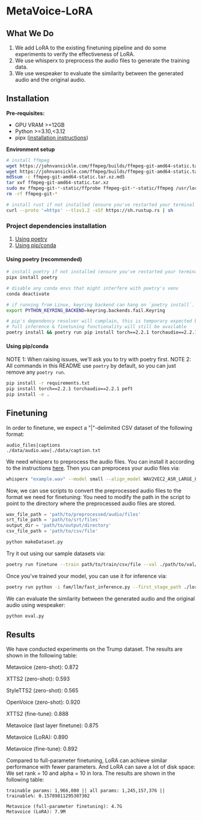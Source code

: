 # MetaVoice-LoRA
## What We Do
1. We add LoRA to the existing finetuning pipeline and do some experiments to verify the effectiveness of LoRA.
2. We use whisperx to preprocess the audio files to generate the training data.
3. We use wespeaker to evaluate the similarity between the generated audio and the original audio.

## Installation

**Pre-requisites:**
- GPU VRAM >=12GB
- Python >=3.10,<3.12
- pipx ([installation instructions](https://pipx.pypa.io/stable/installation/))

**Environment setup**
```bash
# install ffmpeg
wget https://johnvansickle.com/ffmpeg/builds/ffmpeg-git-amd64-static.tar.xz
wget https://johnvansickle.com/ffmpeg/builds/ffmpeg-git-amd64-static.tar.xz.md5
md5sum -c ffmpeg-git-amd64-static.tar.xz.md5
tar xvf ffmpeg-git-amd64-static.tar.xz
sudo mv ffmpeg-git-*-static/ffprobe ffmpeg-git-*-static/ffmpeg /usr/local/bin/
rm -rf ffmpeg-git-*

# install rust if not installed (ensure you've restarted your terminal after installation)
curl --proto '=https' --tlsv1.2 -sSf https://sh.rustup.rs | sh
```

### Project dependencies installation
1. [Using poetry](#using-poetry-recommended)
2. [Using pip/conda](#using-pipconda)

#### Using poetry (recommended)
```bash
# install poetry if not installed (ensure you've restarted your terminal after installation)
pipx install poetry

# disable any conda envs that might interfere with poetry's venv
conda deactivate

# if running from Linux, keyring backend can hang on `poetry install`. This prevents that.
export PYTHON_KEYRING_BACKEND=keyring.backends.fail.Keyring

# pip's dependency resolver will complain, this is temporary expected behaviour
# full inference & finetuning functionality will still be available
poetry install && poetry run pip install torch==2.2.1 torchaudio==2.2.1 peft
```

#### Using pip/conda
NOTE 1: When raising issues, we'll ask you to try with poetry first.
NOTE 2: All commands in this README use `poetry` by default, so you can just remove any `poetry run`.

```bash
pip install -r requirements.txt
pip install torch==2.2.1 torchaudio==2.2.1 peft
pip install -e .
```

## Finetuning

In order to finetune, we expect a "|"-delimited CSV dataset of the following format:

```csv
audio_files|captions
./data/audio.wav|./data/caption.txt
```

We need whisperx to preprocess the audio files. You can install it according to the instructions [here](https://github.com/m-bain/whisperX).
Then you can preprocess your audio files via:
```bash
whisperx "example.wav" --model small --align_model WAV2VEC2_ASR_LARGE_LV60K_960H --batch_size 4
```
Now, we can use scripts to convert the preprocessed audio files to the format we need for finetuning:
You need to modify the path in the script to point to the directory where the preprocessed audio files are stored.
```python
wav_file_path = 'path/to/preprocessed/audio/files'
srt_file_path = 'path/to/srt/files'
output_dir = 'path/to/output/directory'
csv_file_path = 'path/to/csv/file'
```
```bash
python makeDataset.py
```

Try it out using our sample datasets via:
```bash
poetry run finetune --train path/to/train/csv/file --val ./path/to/val/csv/file
```

Once you've trained your model, you can use it for inference via:
```bash
poetry run python -i fam/llm/fast_inference.py --first_stage_path ./lora.pt
```

We can evaluate the similarity between the generated audio and the original audio using wespeaker:
```bash
python eval.py
```

## Results
We have conducted experiments on the Trump dataset. The results are shown in the following table:

Metavoice (zero-shot): 0.872

XTTS2 (zero-shot): 0.593

StyleTTS2 (zero-shot): 0.565

OpenVoice (zero-shot): 0.920

XTTS2 (fine-tune): 0.888

Metavoice (last layer finetune): 0.875

Metavoice (LoRA): 0.890

Metavoice (fine-tune): 0.892


Compared to full-parameter finetuning, LoRA can achieve similar performance with fewer parameters. And LoRA can save a lot of disk space:
We set rank = 10 and alpha = 10 in lora. The results are shown in the following table:
```
trainable params: 1,966,080 || all params: 1,245,157,376 || trainable%: 0.15789811295307302

Metavoice (full-parameter finetuning): 4.7G
Metavoice (LoRA): 7.9M
```